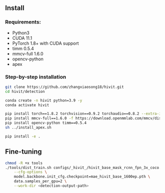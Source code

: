 ## Install

### Requirements:
- Python3
- CUDA 11.1
- PyTorch 1.8+ with CUDA support
- timm 0.5.4
- mmcv-full 1.6.0
- opencv-python
- apex

### Step-by-step installation

```bash
git clone https://github.com/zhangxiaosong18/hivit.git
cd hivit/detection

conda create -n hivit python=3.9 -y
conda activate hivit

pip install torch==1.8.2 torchvision==0.9.2 torchaudio==0.8.2 --extra-index-url https://download.pytorch.org/whl/lts/1.8/cu111
pip install mmcv-full==1.6.0 -f https://download.openmmlab.com/mmcv/dist/cu111/torch1.8/index.html
pip install opencv-python timm==0.5.4
sh ../install_apex.sh

pip install -e .
```

## Fine-tuning
```bash
chmod -R +x tools
./tools/dist_train.sh configs/_hivit_/hivit_base_mask_rcnn_fpn_3x_coco.py 8 \
    --cfg-options \
    model.backbone.init_cfg.checkpoint=mae_hivit_base_1600ep.pth \
    data.samples_per_gpu=2 \
    --work-dir <detection-output-path>
```
